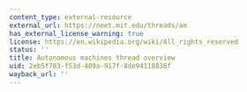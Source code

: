 ```yaml
---
content_type: external-resource
external_url: https://neet.mit.edu/threads/am
has_external_license_warning: true
license: https://en.wikipedia.org/wiki/All_rights_reserved
status: ''
title: Autonomous machines thread overview
uid: 2eb5f783-f53d-409a-917f-8de94118836f
wayback_url: ''
---
```

